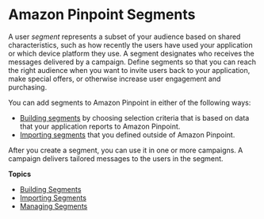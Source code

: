 # Amazon Pinpoint Segments<a name="segments"></a>

A user *segment* represents a subset of your audience based on shared characteristics, such as how recently the users have used your application or which device platform they use\. A segment designates who receives the messages delivered by a campaign\. Define segments so that you can reach the right audience when you want to invite users back to your application, make special offers, or otherwise increase user engagement and purchasing\.

You can add segments to Amazon Pinpoint in either of the following ways:
+ [Building segments](segments-building.md) by choosing selection criteria that is based on data that your application reports to Amazon Pinpoint\.
+ [Importing segments](segments-importing.md) that you defined outside of Amazon Pinpoint\.

After you create a segment, you can use it in one or more campaigns\. A campaign delivers tailored messages to the users in the segment\.

**Topics**
+ [Building Segments](segments-building.md)
+ [Importing Segments](segments-importing.md)
+ [Managing Segments](segments-managing.md)